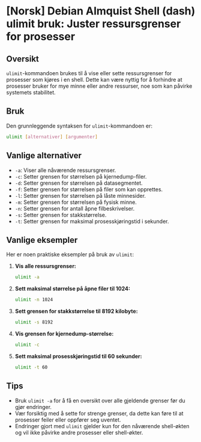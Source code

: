 # [Norsk] Debian Almquist Shell (dash) ulimit bruk: Juster ressursgrenser for prosesser

## Oversikt
`ulimit`-kommandoen brukes til å vise eller sette ressursgrenser for prosesser som kjøres i en shell. Dette kan være nyttig for å forhindre at prosesser bruker for mye minne eller andre ressurser, noe som kan påvirke systemets stabilitet.

## Bruk
Den grunnleggende syntaksen for `ulimit`-kommandoen er:

```sh
ulimit [alternativer] [argumenter]
```

## Vanlige alternativer
- `-a`: Viser alle nåværende ressursgrenser.
- `-c`: Setter grensen for størrelsen på kjernedump-filer.
- `-d`: Setter grensen for størrelsen på datasegmentet.
- `-f`: Setter grensen for størrelsen på filer som kan opprettes.
- `-l`: Setter grensen for størrelsen på låste minnesider.
- `-m`: Setter grensen for størrelsen på fysisk minne.
- `-n`: Setter grensen for antall åpne filbeskrivelser.
- `-s`: Setter grensen for stakkstørrelse.
- `-t`: Setter grensen for maksimal prosesskjøringstid i sekunder.

## Vanlige eksempler
Her er noen praktiske eksempler på bruk av `ulimit`:

1. **Vis alle ressursgrenser:**
   ```sh
   ulimit -a
   ```

2. **Sett maksimal størrelse på åpne filer til 1024:**
   ```sh
   ulimit -n 1024
   ```

3. **Sett grensen for stakkstørrelse til 8192 kilobyte:**
   ```sh
   ulimit -s 8192
   ```

4. **Vis grensen for kjernedump-størrelse:**
   ```sh
   ulimit -c
   ```

5. **Sett maksimal prosesskjøringstid til 60 sekunder:**
   ```sh
   ulimit -t 60
   ```

## Tips
- Bruk `ulimit -a` for å få en oversikt over alle gjeldende grenser før du gjør endringer.
- Vær forsiktig med å sette for strenge grenser, da dette kan føre til at prosesser feiler eller oppfører seg uventet.
- Endringer gjort med `ulimit` gjelder kun for den nåværende shell-økten og vil ikke påvirke andre prosesser eller shell-økter.